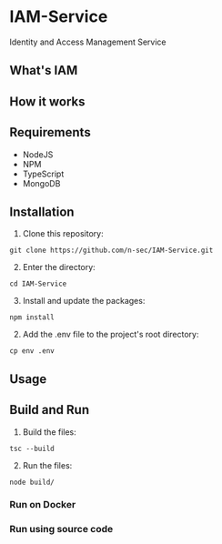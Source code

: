 # IAM-Service
Identity and Access Management Service

## What's IAM

## How it works

## Requirements
 - NodeJS
 - NPM
 - TypeScript
 - MongoDB

## Installation
 1. Clone this repository:
 ```
 git clone https://github.com/n-sec/IAM-Service.git
 ```
 2. Enter the directory:
 ```
 cd IAM-Service
 ```
 3. Install and update the packages:
 ```
 npm install
 ```
 2. Add the .env file to the project's root directory:
 ```
 cp env .env
 ```

## Usage

## Build and Run
 1. Build the files:
 ```
 tsc --build
 ```
 2. Run the files:
 ```
 node build/
 ```

### Run on Docker

### Run using source code
